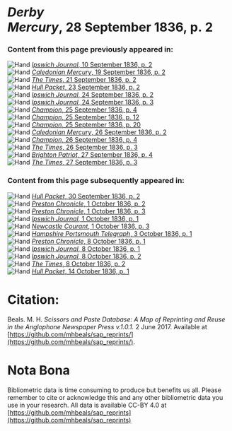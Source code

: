 # *Derby Mercury*, 28 September 1836, p. 2  
  
### Content from this page previously appeared in:  
![Hand](http://scissorsandpaste.net/wp-content/uploads/2017/06/smallhandpointer.png) [*Ipswich Journal*, 10 September 1836, p. 2](https://mhbeals.github.io/sap_html/Ipswich-Journal/Ipswich-Journal-10-September-1836-p-2)  
![Hand](http://scissorsandpaste.net/wp-content/uploads/2017/06/smallhandpointer.png) [*Caledonian Mercury*, 19 September 1836, p. 2](https://mhbeals.github.io/sap_html/Caledonian-Mercury/Caledonian-Mercury-19-September-1836-p-2)  
![Hand](http://scissorsandpaste.net/wp-content/uploads/2017/06/smallhandpointer.png) [*The Times*, 21 September 1836, p. 2](https://mhbeals.github.io/sap_html/The-Times/The-Times-21-September-1836-p-2)  
![Hand](http://scissorsandpaste.net/wp-content/uploads/2017/06/smallhandpointer.png) [*Hull Packet*, 23 September 1836, p. 2](https://mhbeals.github.io/sap_html/Hull-Packet/Hull-Packet-23-September-1836-p-2)  
![Hand](http://scissorsandpaste.net/wp-content/uploads/2017/06/smallhandpointer.png) [*Ipswich Journal*, 24 September 1836, p. 2](https://mhbeals.github.io/sap_html/Ipswich-Journal/Ipswich-Journal-24-September-1836-p-2)  
![Hand](http://scissorsandpaste.net/wp-content/uploads/2017/06/smallhandpointer.png) [*Ipswich Journal*, 24 September 1836, p. 3](https://mhbeals.github.io/sap_html/Ipswich-Journal/Ipswich-Journal-24-September-1836-p-3)  
![Hand](http://scissorsandpaste.net/wp-content/uploads/2017/06/smallhandpointer.png) [*Champion*, 25 September 1836, p. 4](https://mhbeals.github.io/sap_html/Champion/Champion-25-September-1836-p-4)  
![Hand](http://scissorsandpaste.net/wp-content/uploads/2017/06/smallhandpointer.png) [*Champion*, 25 September 1836, p. 12](https://mhbeals.github.io/sap_html/Champion/Champion-25-September-1836-p-12)  
![Hand](http://scissorsandpaste.net/wp-content/uploads/2017/06/smallhandpointer.png) [*Champion*, 25 September 1836, p. 20](https://mhbeals.github.io/sap_html/Champion/Champion-25-September-1836-p-20)  
![Hand](http://scissorsandpaste.net/wp-content/uploads/2017/06/smallhandpointer.png) [*Caledonian Mercury*, 26 September 1836, p. 2](https://mhbeals.github.io/sap_html/Caledonian-Mercury/Caledonian-Mercury-26-September-1836-p-2)  
![Hand](http://scissorsandpaste.net/wp-content/uploads/2017/06/smallhandpointer.png) [*Champion*, 26 September 1836, p. 4](https://mhbeals.github.io/sap_html/Champion/Champion-26-September-1836-p-4)  
![Hand](http://scissorsandpaste.net/wp-content/uploads/2017/06/smallhandpointer.png) [*The Times*, 26 September 1836, p. 3](https://mhbeals.github.io/sap_html/The-Times/The-Times-26-September-1836-p-3)  
![Hand](http://scissorsandpaste.net/wp-content/uploads/2017/06/smallhandpointer.png) [*Brighton Patriot*, 27 September 1836, p. 4](https://mhbeals.github.io/sap_html/Brighton-Patriot/Brighton-Patriot-27-September-1836-p-4)  
![Hand](http://scissorsandpaste.net/wp-content/uploads/2017/06/smallhandpointer.png) [*The Times*, 27 September 1836, p. 3](https://mhbeals.github.io/sap_html/The-Times/The-Times-27-September-1836-p-3)  
  
### Content from this page subsequently appeared in:  
![Hand](http://scissorsandpaste.net/wp-content/uploads/2017/06/smallhandpointer.png) [*Hull Packet*, 30 September 1836, p. 2](https://mhbeals.github.io/sap_html/Hull-Packet/Hull-Packet-30-September-1836-p-2)  
![Hand](http://scissorsandpaste.net/wp-content/uploads/2017/06/smallhandpointer.png) [*Preston Chronicle*, 1 October 1836, p. 2](https://mhbeals.github.io/sap_html/Preston-Chronicle/Preston-Chronicle-1-October-1836-p-2)  
![Hand](http://scissorsandpaste.net/wp-content/uploads/2017/06/smallhandpointer.png) [*Preston Chronicle*, 1 October 1836, p. 3](https://mhbeals.github.io/sap_html/Preston-Chronicle/Preston-Chronicle-1-October-1836-p-3)  
![Hand](http://scissorsandpaste.net/wp-content/uploads/2017/06/smallhandpointer.png) [*Ipswich Journal*, 1 October 1836, p. 1](https://mhbeals.github.io/sap_html/Ipswich-Journal/Ipswich-Journal-1-October-1836-p-1)  
![Hand](http://scissorsandpaste.net/wp-content/uploads/2017/06/smallhandpointer.png) [*Newcastle Courant*, 1 October 1836, p. 3](https://mhbeals.github.io/sap_html/Newcastle-Courant/Newcastle-Courant-1-October-1836-p-3)  
![Hand](http://scissorsandpaste.net/wp-content/uploads/2017/06/smallhandpointer.png) [*Hampshire Portsmouth Telegraph*, 3 October 1836, p. 1](https://mhbeals.github.io/sap_html/Hampshire-Portsmouth-Telegraph/Hampshire-Portsmouth-Telegraph-3-October-1836-p-1)  
![Hand](http://scissorsandpaste.net/wp-content/uploads/2017/06/smallhandpointer.png) [*Preston Chronicle*, 8 October 1836, p. 1](https://mhbeals.github.io/sap_html/Preston-Chronicle/Preston-Chronicle-8-October-1836-p-1)  
![Hand](http://scissorsandpaste.net/wp-content/uploads/2017/06/smallhandpointer.png) [*Ipswich Journal*, 8 October 1836, p. 1](https://mhbeals.github.io/sap_html/Ipswich-Journal/Ipswich-Journal-8-October-1836-p-1)  
![Hand](http://scissorsandpaste.net/wp-content/uploads/2017/06/smallhandpointer.png) [*Ipswich Journal*, 8 October 1836, p. 2](https://mhbeals.github.io/sap_html/Ipswich-Journal/Ipswich-Journal-8-October-1836-p-2)  
![Hand](http://scissorsandpaste.net/wp-content/uploads/2017/06/smallhandpointer.png) [*The Times*, 8 October 1836, p. 2](https://mhbeals.github.io/sap_html/The-Times/The-Times-8-October-1836-p-2)  
![Hand](http://scissorsandpaste.net/wp-content/uploads/2017/06/smallhandpointer.png) [*Hull Packet*, 14 October 1836, p. 1](https://mhbeals.github.io/sap_html/Hull-Packet/Hull-Packet-14-October-1836-p-1)  


# Citation: 

Beals. M. H. *Scissors and Paste Database: A Map of Reprinting and Reuse in the Anglophone Newspaper Press v.1.0.1.* 2 June 2017. Available at [https://github.com/mhbeals/sap_reprints/](https://github.com/mhbeals/sap_reprints/). 

# Nota Bona

Bibliometric data is time consuming to produce but benefits us all. Please remember to cite or acknowledge this and any other bibliometric data you use in your research. All data is available CC-BY 4.0 at [https://github.com/mhbeals/sap_reprints](https://github.com/mhbeals/sap_reprints)